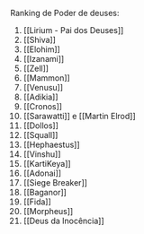Ranking de Poder de deuses:

1. [[Lirium - Pai dos Deuses]]
2. [[Shiva]]
3. [[Elohim]]
4. [[Izanami]]
5. [[Zell]]
6. [[Mammon]]
7. [[Venusu]]
8. [[Adikia]]
9. [[Cronos]]
10. [[Sarawatti]] e [[Martin Elrod]]
11. [[Dollos]]
12. [[Squall]]
13. [[Hephaestus]]
14. [[Vinshu]]
15. [[KartiKeya]]
16. [[Adonai]]
17. [[Siege Breaker]]
18. [[Baganor]]
19. [[Fida]]
20. [[Morpheus]]
21. [[Deus da Inocência]]










